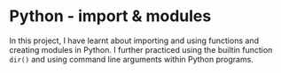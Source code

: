 # Python - import & modules

In this project, I have learnt about importing and using functions and creating
modules in Python. I further practiced using the builtin function
`dir()` and using command line arguments within Python programs.
